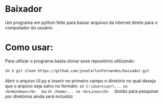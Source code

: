 # Baixador
Um programa em python feito para baixar arquivos da internet direto para o computador do usuário.

# Como usar:
Para utilizar o programa basta clonar esse repositório utilizando:
<br>
<br>
``sh
$ git clone https://github.com/joseCarlosFernandes/baixador.git
``
<br>
<br>
Abrir o arquivo UI.py e inserir no primeiro campo o diretório no qual deseja que o arquivo seja salvo no formato: 
``sh
C:\Users\usr\... no <b>Windows</b> 
``
ou 
``sh
/home/... no <b>Linux</b> 
``
(botão para pesquisar por diretórios ainda será incluído)
